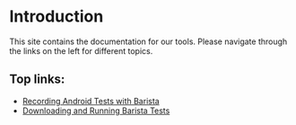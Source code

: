 # Introduction

This site contains the documentation for our tools. Please navigate through the links on the left for different topics.

## Top links:

* [Recording Android Tests with Barista](test-recording-android/barista.md)
* [Downloading and Running Barista Tests](test-recording-android/running/)

